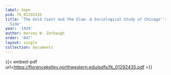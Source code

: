 ```yaml
---
label: nope
pid: fk_01292435
title: 'The Gold Coast and the Slum: A Sociological Study of Chicago''s Near North
  Side'
year: '1929'
author: Harvey W. Zorbaugh
order: '047'
layout: single
collection: documents
---
```



{{< embed-pdf url=https://florencekelley.northwestern.edu/pdfs/fk_01292435.pdf >}}